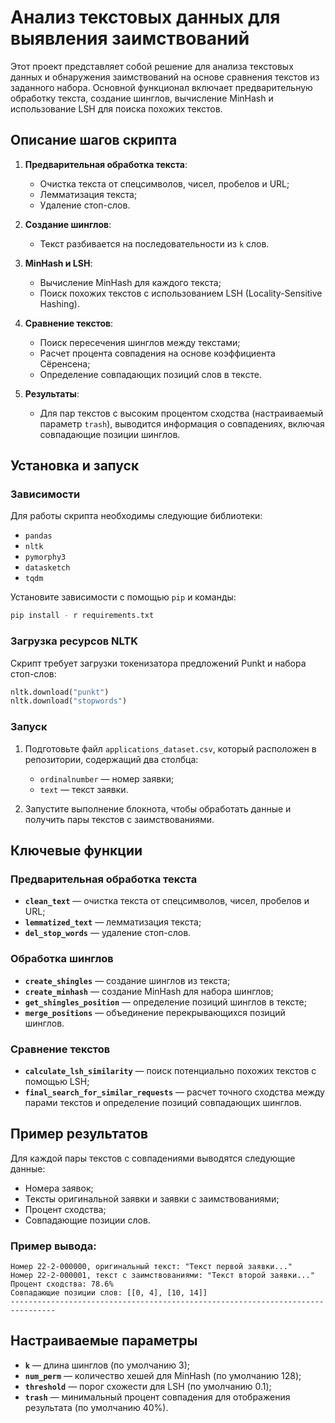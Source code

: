 # Анализ текстовых данных для выявления заимствований

Этот проект представляет собой решение для анализа текстовых данных и обнаружения заимствований на основе сравнения текстов из заданного набора. Основной функционал включает предварительную обработку текста, создание шинглов, вычисление MinHash и использование LSH для поиска похожих текстов.

## Описание шагов скрипта

1. **Предварительная обработка текста**:
   - Очистка текста от спецсимволов, чисел, пробелов и URL;
   - Лемматизация текста;
   - Удаление стоп-слов.

2. **Создание шинглов**:
   - Текст разбивается на последовательности из `k` слов.

3. **MinHash и LSH**:
   - Вычисление MinHash для каждого текста;
   - Поиск похожих текстов с использованием LSH (Locality-Sensitive Hashing).

4. **Сравнение текстов**:
   - Поиск пересечения шинглов между текстами;
   - Расчет процента совпадения на основе коэффициента Сёренсена;
   - Определение совпадающих позиций слов в тексте.

5. **Результаты**:
   - Для пар текстов с высоким процентом сходства (настраиваемый параметр `trash`), выводится информация о совпадениях, включая совпадающие позиции шинглов.

## Установка и запуск

### Зависимости

Для работы скрипта необходимы следующие библиотеки:

- `pandas`
- `nltk`
- `pymorphy3`
- `datasketch`
- `tqdm`

Установите зависимости с помощью `pip` и команды:

```bash
pip install - r requirements.txt
```

### Загрузка ресурсов NLTK

Скрипт требует загрузки токенизатора предложений Punkt и набора стоп-слов:

```python
nltk.download("punkt")
nltk.download("stopwords")
```

### Запуск

1. Подготовьте файл `applications_dataset.csv`, который расположен в репозитории, содержащий два столбца:
   - `ordinalnumber` — номер заявки;
   - `text` — текст заявки.

2. Запустите выполнение блокнота, чтобы обработать данные и получить пары текстов с заимствованиями.

## Ключевые функции

### Предварительная обработка текста

- **`clean_text`** — очистка текста от спецсимволов, чисел, пробелов и URL;
- **`lemmatized_text`** — лемматизация текста;
- **`del_stop_words`** — удаление стоп-слов.

### Обработка шинглов

- **`create_shingles`** — создание шинглов из текста;
- **`create_minhash`** — создание MinHash для набора шинглов;
- **`get_shingles_position`** — определение позиций шинглов в тексте;
- **`merge_positions`** — объединение перекрывающихся позиций шинглов.

### Сравнение текстов

- **`calculate_lsh_similarity`** — поиск потенциально похожих текстов с помощью LSH;
- **`final_search_for_similar_requests`** — расчет точного сходства между парами текстов и определение позиций совпадающих шинглов.

## Пример результатов

Для каждой пары текстов с совпадениями выводятся следующие данные:

- Номера заявок;
- Тексты оригинальной заявки и заявки с заимствованиями;
- Процент сходства;
- Совпадающие позиции слов.

### Пример вывода:
```
Номер 22-2-000000, оригинальный текст: "Текст первой заявки..."
Номер 22-2-000001, текст с заимствованиями: "Текст второй заявки..."
Процент сходства: 78.6%
Совпадающие позиции слов: [[0, 4], [10, 14]]
--------------------------------------------------------------------------------
```

## Настраиваемые параметры

- **`k`** — длина шинглов (по умолчанию 3);
- **`num_perm`** — количество хешей для MinHash (по умолчанию 128);
- **`threshold`** — порог схожести для LSH (по умолчанию 0.1);
- **`trash`** — минимальный процент совпадения для отображения результата (по умолчанию 40%).
